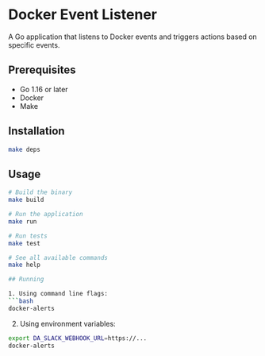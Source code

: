 # Docker Event Listener

A Go application that listens to Docker events and triggers actions based on specific events.

## Prerequisites

- Go 1.16 or later
- Docker
- Make

## Installation

```bash
make deps
```

## Usage

```bash
# Build the binary
make build

# Run the application
make run

# Run tests
make test

# See all available commands
make help

## Running

1. Using command line flags:
```bash
docker-alerts
```

2. Using environment variables:
```bash
export DA_SLACK_WEBHOOK_URL=https://...
docker-alerts
```
